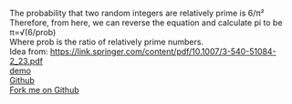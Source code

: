 The probability that two random integers are relatively prime is 6/π²<br>
Therefore, from here, we can reverse the equation and calculate pi to be<br>
π=√(6/prob)<br>
Where prob is the ratio of relatively prime numbers.<br>
Idea from: <a target="_blank" href="https://link.springer.com/content/pdf/10.1007/3-540-51084-2_23.pdf">https://link.springer.com/content/pdf/10.1007/3-540-51084-2_23.pdf</a><br>
<a target="_blank" href="https://codepen.io/MartianLord/full/XWpRzmW">demo</a><br>
<a target="_blank" href="https://github.com/martian17/relative-prime-pi">Github</a><br>
<a target="_blank" id="github" href="https://github.com/martian17/relative-prime-pi">Fork me on Github</a>
